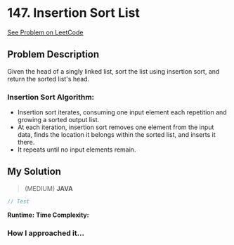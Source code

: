 # 147. Insertion Sort List
[See Problem on LeetCode](https://leetcode.com/problems/insertion-sort-list/description/)

## Problem Description

Given the head of a singly linked list, sort the list using insertion sort, and return the sorted list's head.

### Insertion Sort Algorithm:

- Insertion sort iterates, consuming one input element each repetition and growing a sorted output list.
- At each iteration, insertion sort removes one element from the input data, finds the location it belongs within the sorted list, and inserts it there.
- It repeats until no input elements remain.

## My Solution
> (MEDIUM)
> **JAVA**

```java
// Test

```
**Runtime:** 
**Time Complexity:** 

### How I approached it...
